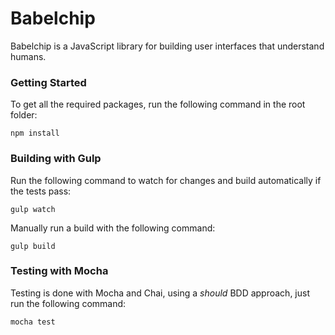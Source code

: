 # Babelchip

Babelchip is a JavaScript library for building user interfaces that understand humans.

### Getting Started

To get all the required packages, run the following command in the root folder:

    npm install

### Building with Gulp
    
Run the following command to watch for changes and build automatically if the tests pass:

    gulp watch
    
Manually run a build with the following command:

    gulp build
    
### Testing with Mocha

Testing is done with Mocha and Chai, using a *should* BDD approach, just run the following command:

    mocha test